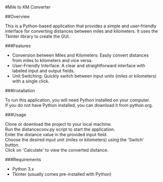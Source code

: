 #Mile to KM Converter

##Overview

This is a Python-based application that provides a simple and user-friendly interface for converting distances between miles and kilometers. It uses the Tkinter library to create the GUI.

###Features

- Conversion between Miles and Kilometers: Easily convert distances from miles to kilometers and vice versa.  
- User-Friendly Interface: A clear and straightforward interface with labeled input and output fields.  
- Unit Switching: Quickly switch between input units (miles or kilometers) with a single click.  

###Installation

To run this application, you will need Python installed on your computer.  
If you do not have Python installed, you can download it from python.org.

###Usage

Clone or download the project to your local machine.  
Run the distanceconv.py script to start the application.  
Enter the distance value in the provided input field.  
Choose the desired input unit (miles or kilometers) using the 'Switch' button.  
Click on 'Calculate' to view the converted distance.  

###Requirements

- Python 3.x
- Tkinter (usually comes pre-installed with Python)
